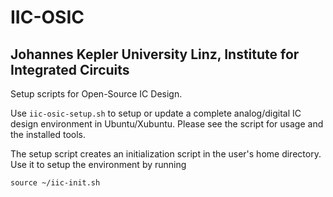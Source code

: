 # IIC-OSIC

## Johannes Kepler University Linz, Institute for Integrated Circuits

Setup scripts for Open-Source IC Design.

Use `iic-osic-setup.sh` to setup or update a complete analog/digital IC design environment in Ubuntu/Xubuntu. Please see the script for usage and the installed tools.

The setup script creates an initialization script in the user's home directory. Use it to setup the environment by running

`source ~/iic-init.sh`
